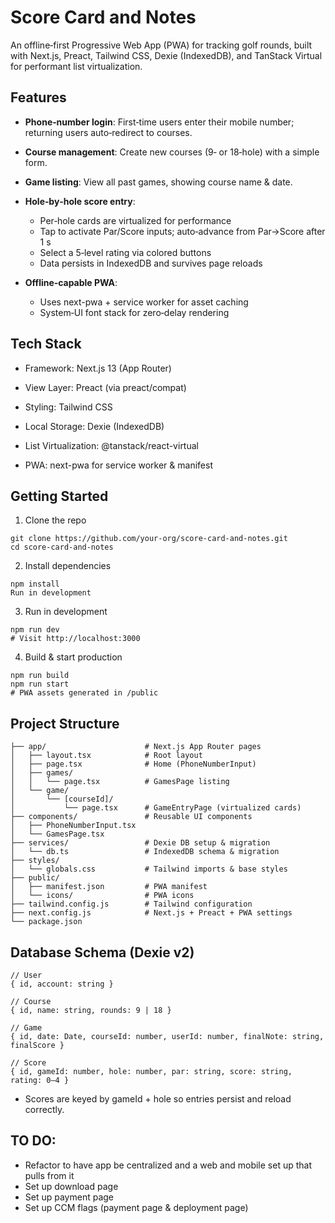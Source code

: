 # Score Card and Notes

An offline‑first Progressive Web App (PWA) for tracking golf rounds, built with Next.js, Preact, Tailwind CSS, Dexie (IndexedDB), and TanStack Virtual for performant list virtualization.

## Features

- **Phone‑number login**: First‑time users enter their mobile number; returning users auto‑redirect to courses.

- **Course management**: Create new courses (9‑ or 18‑hole) with a simple form.

- **Game listing**: View all past games, showing course name & date.

- **Hole‑by‑hole score entry**:

  - Per‑hole cards are virtualized for performance
  - Tap to activate Par/Score inputs; auto‑advance from Par→Score after 1 s
  - Select a 5‑level rating via colored buttons
  - Data persists in IndexedDB and survives page reloads

- **Offline‑capable PWA**:
  - Uses next-pwa + service worker for asset caching
  - System‑UI font stack for zero‑delay rendering

## Tech Stack

- Framework: Next.js 13 (App Router)

- View Layer: Preact (via preact/compat)

- Styling: Tailwind CSS

- Local Storage: Dexie (IndexedDB)

- List Virtualization: @tanstack/react-virtual

- PWA: next-pwa for service worker & manifest

## Getting Started

1. Clone the repo

```
git clone https://github.com/your-org/score-card-and-notes.git
cd score-card-and-notes
```

2. Install dependencies

```
npm install
Run in development
```

3. Run in development

```
npm run dev
# Visit http://localhost:3000
```

4. Build & start production

```
npm run build
npm run start
# PWA assets generated in /public
```

## Project Structure

```.
├── app/                      # Next.js App Router pages
│   ├── layout.tsx            # Root layout
│   ├── page.tsx              # Home (PhoneNumberInput)
│   ├── games/
│   │   └── page.tsx          # GamesPage listing
│   └── game/
│       └── [courseId]/
│           └── page.tsx      # GameEntryPage (virtualized cards)
├── components/               # Reusable UI components
│   ├── PhoneNumberInput.tsx
│   └── GamesPage.tsx
├── services/                 # Dexie DB setup & migration
│   └── db.ts                 # IndexedDB schema & migration
├── styles/
│   └── globals.css           # Tailwind imports & base styles
├── public/
│   ├── manifest.json         # PWA manifest
│   └── icons/                # PWA icons
├── tailwind.config.js        # Tailwind configuration
├── next.config.js            # Next.js + Preact + PWA settings
└── package.json
```

## Database Schema (Dexie v2)

```
// User
{ id, account: string }

// Course
{ id, name: string, rounds: 9 | 18 }

// Game
{ id, date: Date, courseId: number, userId: number, finalNote: string, finalScore }

// Score
{ id, gameId: number, hole: number, par: string, score: string, rating: 0–4 }
```

- Scores are keyed by gameId + hole so entries persist and reload correctly.

## TO DO:

- Refactor to have app be centralized and a web and mobile set up that pulls from it
- Set up download page
- Set up payment page
- Set up CCM flags (payment page & deployment page)
